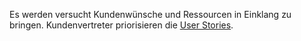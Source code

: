 Es werden versucht Kundenwünsche und Ressourcen in Einklang zu bringen. Kundenvertreter priorisieren die [User Stories](User%20Stories.md). 